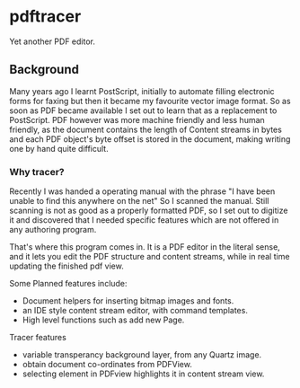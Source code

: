 # pdftracer
Yet another PDF editor.

## Background

Many years ago I learnt PostScript, initially to automate filling electronic forms for faxing but then it became my favourite vector image format.   So as soon as PDF became available I set out to learn that as a replacement to PostScript.  PDF however was more machine friendly and less human friendly, as the document contains the length of Content streams in bytes and each PDF object's byte offset is stored in the document, making writing one by hand quite difficult.

### Why tracer?

Recently I was handed a operating manual with the phrase "I have been unable to find this anywhere on the net"  So I scanned the manual.  Still scanning is not as good as a properly formatted PDF, so I set out to digitize it and discovered that I needed specific features which are not offered in any authoring program.

That's where this program comes in.  It is a PDF editor in the literal sense, and it lets you edit the PDF structure and content streams, while in real time updating the finished pdf view.  

Some Planned features include:
* Document helpers for inserting bitmap images and fonts.
* an IDE style content stream editor, with command templates.
* High level functions such as add new Page.

Tracer features

* variable transperancy background layer, from any Quartz image.
* obtain document co-ordinates from PDFView.
* selecting element in PDFview highlights it in content stream view. 
